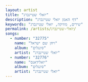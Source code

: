 ```yaml
---
layout: artist
title: "יואלי שטיינברג"
description: "דף האמן יואלי שטיינברג"
keywords: "שירים, מוזיקה, יואלי שטיינברג"
permalink: /artists/יואלי-שטיינברג/
songs:
  - number: "32775"
    name: "ויחן שם ישראל"
    album: "סינגלים"
    artist: "יואלי שטיינברג"
  - number: "32776"
    name: "יואלידאנס"
    album: "סינגלים"
    artist: "יואלי שטיינברג"
---
```

